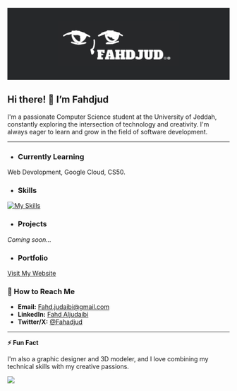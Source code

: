 ![Header](Header.png)

## Hi there! 👋 I’m Fahdjud

I'm a passionate Computer Science student at the University of Jeddah, constantly exploring the intersection of technology and creativity. I'm always eager to learn and grow in the field of software development.

---

 - ### Currently Learning 
Web Devolopment, Google Cloud, CS50.

- ### Skills
[![My Skills](https://skillicons.dev/icons?i=js,html,css,python,c,gcp,git,bash,sqlite)](https://skillicons.dev)

- ### Projects
*Coming soon...* 

- ### Portfolio
[Visit My Website](https://fahdjud.com)

### 📧 How to Reach Me 
- **Email:** [Fahd.judaibi@gmail.com](mailto:Fahd.judaibi@gmail.com)
- **LinkedIn:** [Fahd Aljudaibi](https://www.linkedin.com/in/fahd-aljudaibi)
- **Twitter/X:** [@Fahadjud](https://x.com/Fahadjud)

---

**⚡ Fun Fact**

I'm also a graphic designer and 3D modeler, and I love combining my technical skills with my creative passions.

<a href="https://www.buymeacoffee.com/fahdjud"><img src="https://img.buymeacoffee.com/button-api/?text=Buy me a coffee&emoji=☕&slug=fahdjud&button_colour=FFDD00&font_colour=000000&font_family=Lato&outline_colour=000000&coffee_colour=ffffff" /></a>
